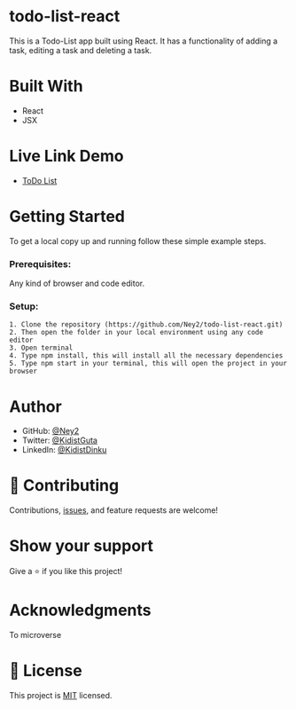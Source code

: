 # todo-list-react
This is a Todo-List app built using React. 
It has a functionality of adding a task, editing a task and deleting a task.

# Built With
- React
- JSX

# Live Link Demo
 - [ToDo List](https://wondrous-meringue-94bb2b.netlify.app/)
 
# Getting Started

To get a local copy up and running follow these simple example steps.
### Prerequisites:

Any kind of browser and code editor.
### Setup:

    1. Clone the repository (https://github.com/Ney2/todo-list-react.git)
    2. Then open the folder in your local environment using any code editor
    3. Open terminal
    4. Type npm install, this will install all the necessary dependencies
    5. Type npm start in your terminal, this will open the project in your browser

# Author 

- GitHub: [@Ney2](https://github.com/Ney2)
- Twitter: [@KidistGuta](https://twitter.com/GutaKidist)
- LinkedIn: [@KidistDinku](https://www.linkedin.com/in/kidist-guta-014025183/)
# 🤝 Contributing
Contributions, [issues](https://github.com/Ney2/todo-list-react/issues), and feature requests are welcome!

# Show your support
Give a ⭐️ if you like this project!

# Acknowledgments
To microverse
# 📝 License

This project is [MIT](https://github.com/Ney2/todo-list-react/blob/dev/LICENSE) licensed.

